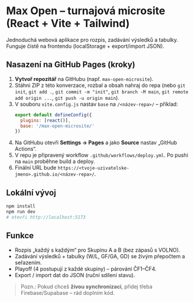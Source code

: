 # Max Open – turnajová microsite (React + Vite + Tailwind)

Jednoduchá webová aplikace pro rozpis, zadávání výsledků a tabulky. Funguje čistě na frontendu (localStorage + export/import JSON).

## Nasazení na GitHub Pages (kroky)

1) **Vytvoř repozitář** na GitHubu (např. `max-open-microsite`).  
2) Stáhni ZIP z této konverzace, rozbal a obsah nahraj do repa (nebo `git init`, `git add .`, `git commit -m "init"`, `git branch -M main`, `git remote add origin ...`, `git push -u origin main`).  
3) V souboru `vite.config.js` nastav `base` na `/<název-repa>/` – příklad:  
   ```js
   export default defineConfig({
     plugins: [react()],
     base: '/max-open-microsite/'
   })
   ```
4) Na GitHubu otevři **Settings → Pages** a jako **Source** nastav „GitHub Actions“.  
5) V repu je připravený workflow `.github/workflows/deploy.yml`. Po pushi na `main` proběhne build a deploy.  
6) Finální URL bude `https://<tvoje-uzivatelske-jmeno>.github.io/<název-repa>/`.

## Lokální vývoj

```bash
npm install
npm run dev
# otevři http://localhost:5173
```

## Funkce
- Rozpis „každý s každým“ pro Skupinu A a B (bez zápasů s VOLNO).
- Zadávání výsledků + tabulky (W/L, GF/GA, GD) se živým přepočtem a seřazením.
- Playoff (4 postupují z každé skupiny) – párování ČF1–ČF4.
- Export / import dat do JSON (ruční sdílení stavu).

> Pozn.: Pokud chceš **živou synchronizaci**, přidej třeba Firebase/Supabase – rád doplním kód.
